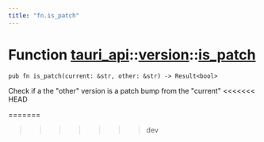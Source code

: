 ```yaml
---
title: "fn.is_patch"
---
```


# Function [tauri_api](/docs/api/rust/tauri_api/../index.html)::​[version](/docs/api/rust/tauri_api/index.html)::​[is_patch](/docs/api/rust/tauri_api/)

    pub fn is_patch(current: &str, other: &str) -> Result<bool>

Check if a the "other" version is a patch bump from the "current"
<<<<<<< HEAD
      
=======
>>>>>>> dev
